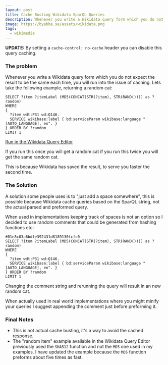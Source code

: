 ```yaml
---
layout: post
title: Cache Busting Wikidata SparQL Queries
description: Whenever you write a Wikidata query form which you do not expect the result to be the same each time, you will run into the issue of caching.
image: https://byabbe.se/assets/wikidata.png
tags:
  - wikimedia
---
```


**UPDATE:** By setting a `cache-control: no-cache` header you can disable this query caching.

### The problem

Whenever you write a Wikidata query form which you do not expect the result to be the same each time, you will run into the issue of caching. Lets take the following example, returning a random cat\:

<pre><code class="language-sparql">SELECT ?item ?itemLabel (MD5(CONCAT(STR(?item), STR(RAND()))) as ?random)
WHERE 
{
  ?item wdt:P31 wd:Q146.
  SERVICE wikibase:label { bd:serviceParam wikibase:language "[AUTO_LANGUAGE], en". }
} ORDER BY ?random 
LIMIT 1
</code></pre>

[Run in the Wikidata Query Editor](http://tinyurl.com/yd4cpfrn)

If you run this once you will get a random cat if you run this twice you will get the same random cat. 

This is because Wikidata has saved the result, to serve you faster the second time.

### The Solution

A solution some people uses is to "just add a space somewhere", this is possible because Wikidata cache queries based on the SparQL string, not the actual parsed and preformed query.

When used in implementations keeping track of spaces is not an option so I decided to use random comments that could be generated from hashing functions etc\:

<pre><code class="language-sparql">#01e8c03a6bdfe392431d8189130fcfc0
SELECT ?item ?itemLabel (MD5(CONCAT(STR(?item), STR(RAND()))) as ?random)
WHERE 
{
  ?item wdt:P31 wd:Q146.
  SERVICE wikibase:label { bd:serviceParam wikibase:language "[AUTO_LANGUAGE], en". }
} ORDER BY ?random 
LIMIT 1
</code></pre>

Changing the comment string and rerunning the query will result in an new random cat.

When actually used in real world implementations where you might minify your queries I suggest appending the comment just before preforming it.

### Final Notes

 - This is not actual cache busting, it's a way to avoid the cached response.
 - The "random item" example available in the Wikidata Query Editor previously used the `SHA512` function and not the `MD5` one used in my examples. I have updated the example because the `MD5` function preforms about five times as fast.
